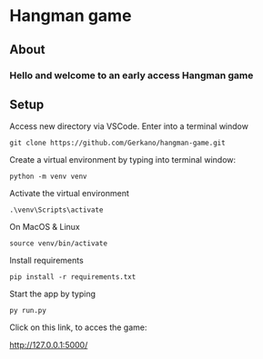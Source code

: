 # Hangman game

## About

### Hello and welcome to an early access Hangman game

## Setup

Access new directory via VSCode. Enter into a terminal window

```
git clone https://github.com/Gerkano/hangman-game.git
```

Create a virtual environment by typing into terminal window:

```
python -m venv venv
```

Activate the virtual environment

```
.\venv\Scripts\activate
```
On MacOS & Linux
```
source venv/bin/activate
```

Install requirements

```
pip install -r requirements.txt
```

Start the app by typing

```
py run.py
```

Click on this link, to acces the game:

http://127.0.0.1:5000/
